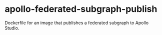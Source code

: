 # apollo-federated-subgraph-publish
Dockerfile for an image that publishes a federated subgraph to Apollo Studio.
